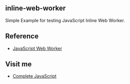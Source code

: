 ## inline-web-worker
Simple Example for testing JavaScript Inline Web Worker.

## Reference

  * [JavaScript Web Worker](https://completejavascript.com/javascript-web-worker-javascript-o-background/)

## Visit me

  * [Complete JavaScript](https://completejavascript.com)
